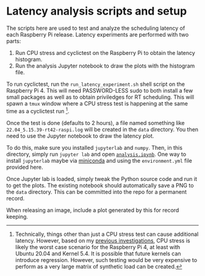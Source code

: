 Latency analysis scripts and setup
==================================

The scripts here are used to test and analyze the scheduling latency of each Raspberry Pi release. Latency experiments are performed with two parts:

1. Run CPU stress and cyclictest on the Raspberry Pi to obtain the latency histogram.
2. Run the analysis Jupyter notebook to draw the plots with the histogram file.

To run cyclictest, run the `run_latency_experiment.sh` shell script on the Raspberry Pi 4. This will need PASSWORD-LESS sudo to both install a few small packages as well as to obtain priviledges for RT scheduling. This will spawn a `tmux` window where a CPU stress test is happening at the same time as a cyclictest run [^1]. 

Once the test is done (defaults to 2 hours), a file named something like `22.04_5.15.39-rt42-raspi.log` will be created in the `data` directory. You then need to use the Jupyter notebook to draw the latency plot.

To do this, make sure you installed `jupyterlab` and `numpy`. Then, in this directory, simply run `jupyter lab` and open [`analysis.ipynb`](./analysis.ipynb). One way to install `jupyterlab` maybe via [miniconda](https://docs.conda.io/en/latest/miniconda.html) and using the `environment.yml` file provided here.

Once Jupyter lab is loaded, simply tweak the Python source code and run it to get the plots. The existing notebook should automatically save a PNG to the `data` directory. This can be committed into the repo for a permanent record. 

When releasing an image, include a plot generated by this for record keeping.

[^1]: Technically, things other than just a CPU stress test can cause additional latency. However, based on my [previous investigations](https://github.com/cactusdynamics/cactus-rt/blob/master/data/cyclictest-rpi4/plot.ipynb), CPU stress is likely the worst case scenario for the Raspberry Pi 4, at least with Ubuntu 20.04 and Kernel 5.4. It is possible that future kernels can introduce regression. However, such testing would be very expensive to perform as a very large matrix of synthetic load can be created.
